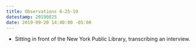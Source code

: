 ```yaml
---
title: Observations 8-25-19
datestamp: 20190825
date: 2019-09-20 14:40:00 -05:00
---
```


- Sitting in front of the New York Public Library, transcribing an interview.
